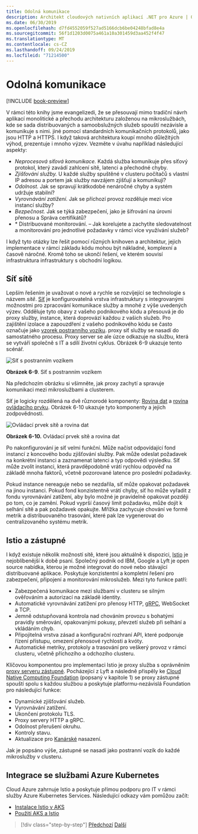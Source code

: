 ```yaml
---
title: Odolná komunikace
description: Architekt cloudových nativních aplikací .NET pro Azure | Odolná komunikace
ms.date: 06/30/2019
ms.openlocfilehash: d7fd4552059f527ad5166dcb6be04248bfad8e4a
ms.sourcegitcommit: 56f1d1203d0075a461a10a301459d3aa452f4f47
ms.translationtype: MT
ms.contentlocale: cs-CZ
ms.lasthandoff: 09/24/2019
ms.locfileid: "71214500"
---
```

# <a name="resilient-communications"></a>Odolná komunikace

[!INCLUDE [book-preview](../../../includes/book-preview.md)]

V rámci této knihy jsme evangelizedi, že se přesouvají mimo tradiční návrh aplikací monolitické a přechodu architekturu založenou na mikroslužbách, kde se sada distribuovaných a samoobslužných služeb spouští nezávisle a komunikuje s nimi. jiné pomocí standardních komunikačních protokolů, jako jsou HTTP a HTTPS. I když taková architektura koupí mnoho důležitých výhod, prezentuje i mnoho výzev. Vezměte v úvahu například následující aspekty:

- *Neprocesová síťová komunikace.* Každá služba komunikuje přes síťový protokol, který zavádí zahlcení sítě, latenci a přechodné chyby.
- *Zjišťování služby.* U každé služby spuštěné v clusteru počítačů s vlastní IP adresou a portem jak služby navzájem zjišťují a komunikují?
- *Odolnost.* Jak se spravují krátkodobé nenáročné chyby a systém udržuje stabilní?
- *Vyrovnávání zatížení.* Jak se příchozí provoz rozděluje mezi více instancí služby?
- *Bezpečnost.* Jak se týká zabezpečení, jako je šifrování na úrovni přenosu a Správa certifikátů?
- \* Distribuované monitorování. – Jak korelujete a zachytíte sledovatelnost a monitorování pro jednotlivé požadavky v rámci více využívání služeb?

I když tyto otázky lze řešit pomocí různých knihoven a architektur, jejich implementace v rámci základu kódu mohou být nákladné, komplexní a časově náročné. Kromě toho se ukončí řešení, ve kterém souvisí infrastruktura infrastruktury s obchodní logikou.

## <a name="service-mesh"></a>Síť sítě

Lepším řešením je uvažovat o nové a rychle se rozvíjející se technologie s názvem *sítě*. [Síť](https://www.nginx.com/blog/what-is-a-service-mesh/) je konfigurovatelná vrstva infrastruktury s integrovanými možnostmi pro zpracování komunikace služby a mnohé z výše uvedených výzev. Odděluje tyto obavy z vašeho podnikového kódu a přesouvá je do proxy služby, instance, která doprovází každou z vašich služeb. Pro zajištění izolace a zapouzdření z vašeho podnikového kódu se často označuje jako [vzorek postranního vozíku](https://docs.microsoft.com/azure/architecture/patterns/sidecar). proxy síť služby se nasadí do samostatného procesu. Proxy server se ale úzce odkazuje na službu, která se vytváří společně s IT a sdílí životní cyklus. Obrázek 6-9 ukazuje tento scénář.

![Síť s postranním vozíkem](./media/service-mesh-with-side-car.png)

**Obrázek 6-9**. Síť s postranním vozíkem

Na předchozím obrázku si všimněte, jak proxy zachytí a spravuje komunikaci mezi mikroslužbami a clusterem.

Síť je logicky rozdělená na dvě různorodé komponenty: [Rovina dat](https://blog.envoyproxy.io/service-mesh-data-plane-vs-control-plane-2774e720f7fc) a [rovina ovládacího prvku](https://blog.envoyproxy.io/service-mesh-data-plane-vs-control-plane-2774e720f7fc). Obrázek 6-10 ukazuje tyto komponenty a jejich zodpovědnosti.

![Ovládací prvek sítě a rovina dat](./media/istio-control-and-data-plane.png)

**Obrázek 6-10.** Ovládací prvek sítě a rovina dat

Po nakonfigurování je síť velmi funkční. Může načíst odpovídající fond instancí z koncového bodu zjišťování služby. Pak může odeslat požadavek na konkrétní instanci a zaznamenat latenci a typ odpovědi výsledku. Síť může zvolit instanci, která pravděpodobně vrátí rychlou odpověď na základě mnoha faktorů, včetně pozorované latence pro poslední požadavky.

Pokud instance nereaguje nebo se nezdařila, síť může opakovat požadavek na jinou instanci. Pokud fond konzistentně vrátí chyby, síť ho může vyřadit z fondu vyrovnávání zatížení, aby bylo možné je pravidelně opakovat později po tom, co je zamění. Pokud vyprší časový limit požadavku, může dojít k selhání sítě a pak požadavek opakujte. Mřížka zachycuje chování ve formě metrik a distribuovaného trasování, které pak lze vygenerovat do centralizovaného systému metrik.

## <a name="istio-and-envoy"></a>Istio a zástupné

I když existuje několik možností sítě, které jsou aktuálně k dispozici, [Istio](https://istio.io/docs/concepts/what-is-istio/) je nejoblíbenější k době psaní. Společný podnik od IBM, Google a Lyft je open source nabídka, kterou je možné integrovat do nové nebo stávající distribuované aplikace. Poskytuje konzistentní a kompletní řešení pro zabezpečení, připojení a monitorování mikroslužeb. Mezi tyto funkce patří:

- Zabezpečená komunikace mezi službami v clusteru se silným ověřováním a autorizací na základě identity.
- Automatické vyrovnávání zatížení pro přenosy HTTP, [gRPC](https://grpc.io/), WebSocket a TCP.
- Jemně odstupňovaná kontrola nad chováním provozu s bohatými pravidly směrování, opakovanými pokusy, převzetí služeb při selhání a vkládáním chyb.
- Připojitelná vrstva zásad a konfigurační rozhraní API, které podporuje řízení přístupu, omezení přenosové rychlosti a kvóty.
- Automatické metriky, protokoly a trasování pro veškerý provoz v rámci clusteru, včetně příchozího a odchozího clusteru.

Klíčovou komponentou pro implementaci Istio je proxy služba s oprávněním [proxy serveru zástupné](https://www.envoyproxy.io/docs/envoy/latest/intro/what_is_envoy). Pocházející z Lyft a následně přispěly ke [Cloud Native Computing Foundation](https://www.cncf.io/) (popsaný v kapitole 1) se proxy zástupné spouští spolu s každou službou a poskytuje platformu-nezávislá Foundation pro následující funkce:

- Dynamické zjišťování služeb.
- Vyrovnávání zatížení.
- Ukončení protokolu TLS.
- Proxy servery HTTP a gRPC.
- Odolnost přerušení okruhu.
- Kontroly stavu.
- Aktualizace pro [Kanárské](https://martinfowler.com/bliki/CanaryRelease.html) nasazení.

Jak je popsáno výše, zástupné se nasadí jako postranní vozík do každé mikroslužby v clusteru.

## <a name="integration-with-azure-kubernetes-services"></a>Integrace se službami Azure Kubernetes

Cloud Azure zahrnuje Istio a poskytuje přímou podporu pro IT v rámci služby Azure Kubernetes Services. Následující odkazy vám pomůžou začít:

- [Instalace Istio v AKS](https://docs.microsoft.com/azure/aks/istio-install)
- [Použití AKS a Istio](https://docs.microsoft.com/azure/aks/istio-scenario-routing)

>[!div class="step-by-step"]
>[Předchozí](infrastructure-resiliency-azure.md)
>[Další](monitoring-health.md)
